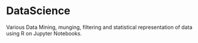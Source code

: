 # DataScience
Various Data Mining, munging, filtering and statistical representation of data using R on Jupyter Notebooks.
